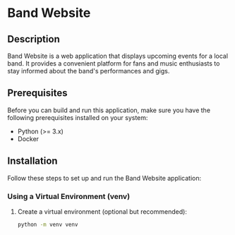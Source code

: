 # Band Website

## Description

Band Website is a web application that displays upcoming events for a local band. It provides a convenient platform for fans and music enthusiasts to stay informed about the band's performances and gigs.

## Prerequisites

Before you can build and run this application, make sure you have the following prerequisites installed on your system:

- Python (>= 3.x)
- Docker

## Installation

Follow these steps to set up and run the Band Website application:

### Using a Virtual Environment (venv)

1. Create a virtual environment (optional but recommended):

   ```bash
   python -m venv venv
